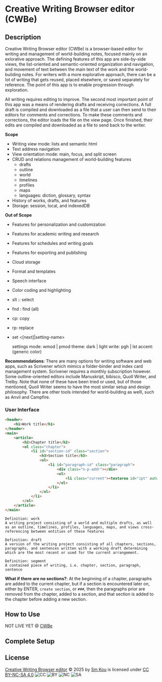 # Creative Writing Browser editor (CWBe)

## Description

Creative Writing Browser editor (CWBe) is a browser-based editor for writing and management of world-building notes, focused mainly on an exlorative approach. The defining features of this app are side-by-side views, the list-oriented and semantic-oriented organization and navigation, and movement of text between the main text of the work and the world-building notes. For writers with a more explorative approach, there can be a lot of writing that gets reused, placed elsewhere, or saved separately for reference. The point of this app is to enable progression through exploration.

All writing requires editing to improve. The second most important point of this app was a means of rendering drafts and receiving corrections. A full draft is compiled and downloaded as a file that a user can then send to their editors for comments and corrections. To make these comments and corrections, the editor loads the file on the view page. Once finished, their edits are compiled and downloaded as a file to send back to the writer.

**Scope**
- Writing view mode: lists and semantic html
- Text address navigation
- View orientation mode: main, focus, and split screen
- CRUD and relations management of world-building features
	- drafts
	- outline
	- world
	- timelines
	- profiles
	- maps
	- languages: diction, glossary, syntax
- History of works, drafts, and features
- Storage: session, local, and indexedDB

**Out of Scope**
- Features for personalization and customization
- Features for academic writing and research
- Features for schedules and writing goals
- Features for exporting and publishing
- Cloud storage
- Format and templates
- Speech interface
- Color coding and highlighting

- slt <n-p-s>:<n-p-s>: select
- fnd <keywords>: find (all)
- cp: copy
- rp: replace
- set <setting> <[next]|setting-name>

	settings
	mode: wmod | pmod
	theme: dark | light
	write: pgh | lst
	accent: (generic color)

**Recommendations**: There are many options for writing software and web apps, such as Scrivener which mimics a folder-binder and index card management system. Scrivener requires a monthly subscription however. Some outline-oriented editors include Manuskript, bibisco, Quoll Writer, and Trelby. Note that none of these have been tried or used, but of those mentioned, Quoll Writer seems to have the most similar setup and design philosophy. There are other tools intended for world-building as welll, such as Anvil and Campfire.

### User Interface
```html
<header>
	<h1>Work title</h1>
</header>
<main>
	<article>
		<h2>Chapter title</h2>
		<ol class="chapter">
			<li id="section-id" class="section">
				<h3>Section title</h3>
				<ol>
					<li id="paragraph-id" class="paragraph">
						<div class="n-p-addr"></div>
						<ol>
							<li class="current"><textarea id="ipt" autofocus></textarea></li>
						</ol>
					</li>
				</ol>
			</li>
		</ol>
	</article>
</main>
```

	Definition: work
	A writing project consisting of a world and multiple drafts, as well as an outline, timelines, profiles, languages, maps, and views cross-referencing between entities of these features

	Definition: draft
	A version of the writing project consisting of all chapters, sections, paragraphs, and sentences written with a working draft determining which are the most recent or used for the current arrangement.

	Definition: segment
	A contained piece of writing, i.e. chapter, section, paragraph, sentence


**What if there are no sections?**: At the beginning of a chapter, paragraphs are added to the current chapter, but if a section is encountered later on, either by ENTER, `create section`, or `###`, then the paragraphs prior are removed from the chapter, added to a section, and that section is added to the chapter before adding a new section.

## How to Use

NOT LIVE YET @ [CWBe](https://github.com/SmKou/creative-writing-browser-editor)

## Complete Setup

## License

[Creative Writing Browser editor](https://github.com/SmKou/creative-writing-browser-editor) © 2025 by [Sm Kou](https://github.com/SmKou) is licensed under [CC BY-NC-SA 4.0](https://creativecommons.org/licenses/by-nc-sa/4.0/) ![CC](https://mirrors.creativecommons.org/presskit/icons/cc.svg) ![BY](https://mirrors.creativecommons.org/presskit/icons/by.svg) ![NC](https://mirrors.creativecommons.org/presskit/icons/nc.svg) ![SA](https://mirrors.creativecommons.org/presskit/icons/sa.svg)
